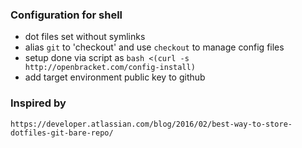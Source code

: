 ### Configuration for shell
- dot files set without symlinks
- alias `git` to 'checkout' and use `checkout` to manage config files
- setup done via script as `bash <(curl -s http://openbracket.com/config-install)`
- add target environment public key to github


### Inspired by
`https://developer.atlassian.com/blog/2016/02/best-way-to-store-dotfiles-git-bare-repo/`

